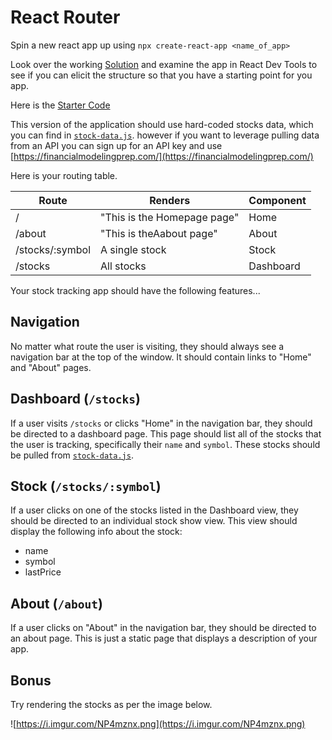 # React Router

Spin a new react app up using `npx create-react-app <name_of_app>`

Look over the working [Solution](https://vhixt.csb.app/) and examine the app in React Dev Tools to see if you can elicit the structure so that you have a starting point for you app. 

Here is the [Starter Code](https://codesandbox.io/s/istocks-starter-yp7pd)

This version of the application should use hard-coded stocks data, which you can find in [`stock-data.js`](./stock-data.js). however if you want to leverage pulling data from an API you can sign up for an API key and use [https://financialmodelingprep.com/](https://financialmodelingprep.com/)

Here is your routing table.

| Route | Renders                                   | Component        |
| --------- | ----------------------------------------- | ------------- |
| /      | "This is the Homepage page"                    | Home             |
| /about     | "This is theAabout page"| About |
| /stocks/:symbol     | A single stock                         | Stock      |
| /stocks   | All stocks      | Dashboard    |

Your stock tracking app should have the following features...

## Navigation

No matter what route the user is visiting, they should always see a navigation bar at the top of the window. It should contain links to "Home" and "About" pages.

## Dashboard (`/stocks`)

If a user visits `/stocks` or clicks "Home" in the navigation bar, they should be directed to a dashboard page. This page should list all of the stocks that the user is tracking, specifically their `name` and `symbol`. These stocks should be pulled from [`stock-data.js`](./stock-data.js).


## Stock (`/stocks/:symbol`)

If a user clicks on one of the stocks listed in the Dashboard view, they should be directed to an individual stock show view. This view should display the following info about the stock:

- name 
- symbol 
- lastPrice

## About (`/about`)

If a user clicks on "About" in the navigation bar, they should be directed to an about page. This is just a static page that displays a description of your app.

## Bonus 

Try rendering the stocks as per the image below.

![https://i.imgur.com/NP4mznx.png](https://i.imgur.com/NP4mznx.png)
